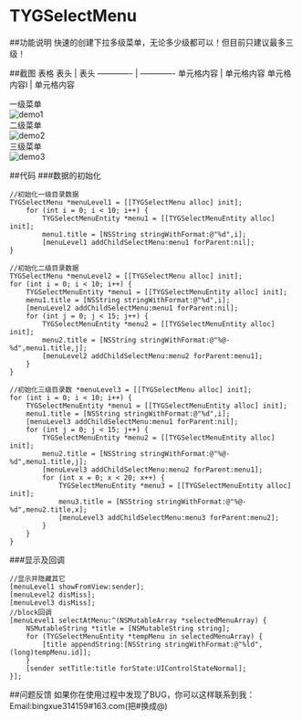 # TYGSelectMenu
##功能说明
快速的创建下拉多级菜单，无论多少级都可以！但目前只建议最多三级！

##截图
表格
  表头  | 表头
  ————- | ————-
 单元格内容  | 单元格内容
 单元格内容l  | 单元格内容



一级菜单  
![demo1](https://github.com/bingxue314159/TYGSelectMenu/raw/master/screen/1.png "一级菜单")  
二级菜单  
![demo2](https://github.com/bingxue314159/TYGSelectMenu/raw/master/screen/2.png "二级菜单")  
三级菜单  
![demo3](https://github.com/bingxue314159/TYGSelectMenu/raw/master/screen/3.png "三级菜单")  

##代码
###数据的初始化
```objc
//初始化一级目录数据
TYGSelectMenu *menuLevel1 = [[TYGSelectMenu alloc] init];
    for (int i = 0; i < 10; i++) {
        TYGSelectMenuEntity *menu1 = [[TYGSelectMenuEntity alloc] init];
        menu1.title = [NSString stringWithFormat:@"%d",i];
        [menuLevel1 addChildSelectMenu:menu1 forParent:nil];
}
```

```objc
//初始化二级目录数据
TYGSelectMenu *menuLevel2 = [[TYGSelectMenu alloc] init];
for (int i = 0; i < 10; i++) {
    TYGSelectMenuEntity *menu1 = [[TYGSelectMenuEntity alloc] init];
    menu1.title = [NSString stringWithFormat:@"%d",i];
    [menuLevel2 addChildSelectMenu:menu1 forParent:nil];
    for (int j = 0; j < 15; j++) {
        TYGSelectMenuEntity *menu2 = [[TYGSelectMenuEntity alloc] init];
        menu2.title = [NSString stringWithFormat:@"%@-%d",menu1.title,j];
        [menuLevel2 addChildSelectMenu:menu2 forParent:menu1];
    }
}
```
```objc
//初始化三级目录数 *menuLevel3 = [[TYGSelectMenu alloc] init];
for (int i = 0; i < 10; i++) {
    TYGSelectMenuEntity *menu1 = [[TYGSelectMenuEntity alloc] init];
    menu1.title = [NSString stringWithFormat:@"%d",i];
    [menuLevel3 addChildSelectMenu:menu1 forParent:nil];
    for (int j = 0; j < 15; j++) {
        TYGSelectMenuEntity *menu2 = [[TYGSelectMenuEntity alloc] init];
        menu2.title = [NSString stringWithFormat:@"%@-%d",menu1.title,j];
        [menuLevel3 addChildSelectMenu:menu2 forParent:menu1];
        for (int x = 0; x < 20; x++) {
            TYGSelectMenuEntity *menu3 = [[TYGSelectMenuEntity alloc] init];
            menu3.title = [NSString stringWithFormat:@"%@-%d",menu2.title,x];
            [menuLevel3 addChildSelectMenu:menu3 forParent:menu2];
        }
    }
}
```
###显示及回调
```objc
//显示并隐藏其它
[menuLevel1 showFromView:sender];
[menuLevel2 disMiss];
[menuLevel3 disMiss];   
//block回调
[menuLevel1 selectAtMenu:^(NSMutableArray *selectedMenuArray) {
    NSMutableString *title = [NSMutableString string];
    for (TYGSelectMenuEntity *tempMenu in selectedMenuArray) {
        [title appendString:[NSString stringWithFormat:@"%ld",(long)tempMenu.id]];
    }
    [sender setTitle:title forState:UIControlStateNormal];
}];
```
##问题反馈
如果你在使用过程中发现了BUG，你可以这样联系到我：  
Email:bingxue314159#163.com(把#换成@)
